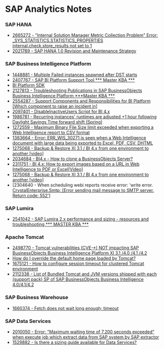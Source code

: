 # SAP Analytics Notes

###  SAP HANA
* [2665272 - "Internal Solution Manager Metric Collection Problem" Error: _SYS_STATISTICS.STATISTICS_PROPERTIES internal.check.store_results not set to 1](https://launchpad.support.sap.com/#/notes/2665272)
* [2021789 - SAP HANA 1.0 Revision and Maintenance Strategy](https://launchpad.support.sap.com/#/notes/2021789)

### SAP Business Intelligence Platform

* [1448881 - Multiple Failed instances spawned after DST starts](https://launchpad.support.sap.com/#/notes/1448881)
* [2407767 - SAP BI Platform Support Tool *** Master KBA ***](https://launchpad.support.sap.com/#/notes/2407767)
* [BI Platform SDK](https://archive.sap.com/documents/docs/DOC-38051)
* [2127813 - Troubleshooting Publications in SAP BusinessObjects Business Intelligence Platform ***Master KBA ***](https://launchpad.support.sap.com/#/notes/2127813)
* [2554287 - Support Components and Responsibilities for BI Platform [Which component to raise an incident in]](https://launchpad.support.sap.com/#/notes/2554287)
* [2097401 - DisableInactiveUsers Script for BI 4.x](https://launchpad.support.sap.com/#/notes/2097401)
* [1986781 - Recurring instances' runtimes are adjusted +1 hour following Daylight Savings Time forward shift (Spring)](https://launchpad.support.sap.com/#/notes/1986781)
* [1272559 - Maximum Binary File Size limit exceeded when exporting a Web Intelligence report to CSV format](https://launchpad.support.sap.com/#/notes/1272559)
* [1383664 - Error: ERR_WIS_30271 is seen when a Web Intelligence document with large data being exported to Excel, PDF, CSV, DHTML](https://launchpad.support.sap.com/#/notes/1272559)
* [1275068 - Backup & Restore XI 3.1 / BI 4.x from one environment to another [video]](https://launchpad.support.sap.com/#/notes/1275068)
* [2034684 - BI4.x - How to clone a BusinessObjects Server?](https://launchpad.support.sap.com/#/notes/2034684)
* [2311751 - BI 4.x: How to export images based on a URL in Web Intelligence to PDF or Excel[Video]](https://launchpad.support.sap.com/#/notes/2311751)
* [1275068 - Backup & Restore XI 3.1 / BI 4.x from one environment to another [video]](https://launchpad.support.sap.com/#/notes/1275068)
* [2304640 - When scheduling webi reports receive error: 'write error. [CrystalEnterprise.Smtp: [Error sending mail message to SMTP server. Return code: 552']](https://launchpad.support.sap.com/#/notes/2304640)


### SAP Lumira

* [2541042 - SAP Lumira 2.x performance and sizing - resources and troubleshooting *** MASTER KBA ***](https://launchpad.support.sap.com/#/notes/2541042)

### Apache Tomcat

* [2498770 - Tomcat vulnerabilities (CVE-*) NOT impacting SAP BusinessObjects Business Intelligence Platform XI 3.1 /4.0 /4.1 /4.2](https://launchpad.support.sap.com/#/notes/2498770)
* [How do I override the default home page loaded by Tomcat?](https://wiki.apache.org/tomcat/HowTo#How_do_I_override_the_default_home_page_loaded_by_Tomcat.3F)
* [1675121 - How to configure session timeout for clustered Tomcat environment](https://launchpad.support.sap.com/#/notes/1675121)
* [2112338 - List of Bundled Tomcat and JVM versions shipped with each (support pack) SP of SAP BusinessObjects Business Intelligence 4.0/4.1/4.2](https://launchpad.support.sap.com/#/notes/2112338)
### SAP Business Warehouse

* [1660374 - Fetch does not wait long enough; timeout](https://wiki.apache.org/tomcat/HowTo#How_do_I_override_the_default_home_page_loaded_by_Tomcat.3F)

### SAP Data Services

* [2010050 - Error: "Maximum waiting time of 7,200 seconds exceeded" when execute job which extract data from SAP system by SAP extractor](https://launchpad.support.sap.com/#/notes/2010050)
* [1529882 - Is there a sizing guide available for Data Services?](https://launchpad.support.sap.com/#/notes/1529882)
